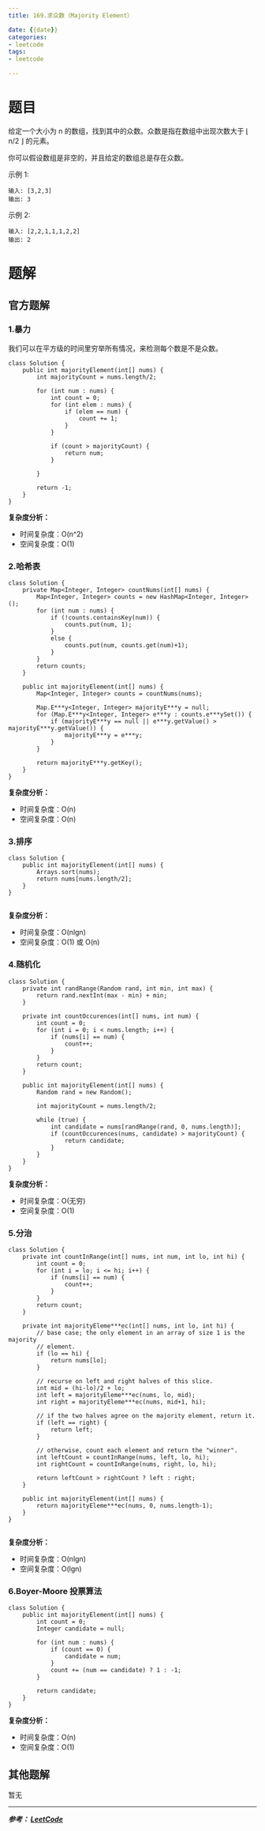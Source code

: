 ```yaml
---
title: 169.求众数（Majority Element）

date: {{date}}
categories:
- leetcode
tags:
- leetcode

---
```

# 题目
给定一个大小为 n 的数组，找到其中的众数。众数是指在数组中出现次数大于 ⌊ n/2 ⌋ 的元素。

你可以假设数组是非空的，并且给定的数组总是存在众数。

示例 1:
```
输入: [3,2,3]
输出: 3
```
示例 2:
```
输入: [2,2,1,1,1,2,2]
输出: 2
```

# 题解

## 官方题解
### 1.暴力
我们可以在平方级的时间里穷举所有情况，来检测每个数是不是众数。
```
class Solution {
    public int majorityElement(int[] nums) {
        int majorityCount = nums.length/2;

        for (int num : nums) {
            int count = 0;
            for (int elem : nums) {
                if (elem == num) {
                    count += 1;
                }
            }

            if (count > majorityCount) {
                return num;
            }

        }

        return -1;
    }
}

```
**复杂度分析：**
- 时间复杂度：O(n^2)
- 空间复杂度：O(1)


### 2.哈希表
```
class Solution {
    private Map<Integer, Integer> countNums(int[] nums) {
        Map<Integer, Integer> counts = new HashMap<Integer, Integer>();
        for (int num : nums) {
            if (!counts.containsKey(num)) {
                counts.put(num, 1);
            }
            else {
                counts.put(num, counts.get(num)+1);
            }
        }
        return counts;
    }

    public int majorityElement(int[] nums) {
        Map<Integer, Integer> counts = countNums(nums);

        Map.E***y<Integer, Integer> majorityE***y = null;
        for (Map.E***y<Integer, Integer> e***y : counts.e***ySet()) {
            if (majorityE***y == null || e***y.getValue() > majorityE***y.getValue()) {
                majorityE***y = e***y;
            }
        }

        return majorityE***y.getKey();
    }
}

```
**复杂度分析：**
- 时间复杂度：O(n)
- 空间复杂度：O(n)


### 3.排序
```
class Solution {
    public int majorityElement(int[] nums) {
        Arrays.sort(nums);
        return nums[nums.length/2];
    }
}


```
**复杂度分析：**
- 时间复杂度：O(nlgn)
- 空间复杂度：O(1) 或 O(n)

### 4.随机化
```
class Solution {
    private int randRange(Random rand, int min, int max) {
        return rand.nextInt(max - min) + min;
    }

    private int countOccurences(int[] nums, int num) {
        int count = 0;
        for (int i = 0; i < nums.length; i++) {
            if (nums[i] == num) {
                count++;
            }
        }
        return count;
    }

    public int majorityElement(int[] nums) {
        Random rand = new Random();

        int majorityCount = nums.length/2;

        while (true) {
            int candidate = nums[randRange(rand, 0, nums.length)];
            if (countOccurences(nums, candidate) > majorityCount) {
                return candidate;
            }
        }
    }
}

```
**复杂度分析：**
- 时间复杂度：O(无穷)
- 空间复杂度：O(1)

### 5.分治
```
class Solution {
    private int countInRange(int[] nums, int num, int lo, int hi) {
        int count = 0;
        for (int i = lo; i <= hi; i++) {
            if (nums[i] == num) {
                count++;
            }
        }
        return count;
    }

    private int majorityEleme***ec(int[] nums, int lo, int hi) {
        // base case; the only element in an array of size 1 is the majority
        // element.
        if (lo == hi) {
            return nums[lo];
        }

        // recurse on left and right halves of this slice.
        int mid = (hi-lo)/2 + lo;
        int left = majorityEleme***ec(nums, lo, mid);
        int right = majorityEleme***ec(nums, mid+1, hi);

        // if the two halves agree on the majority element, return it.
        if (left == right) {
            return left;
        }

        // otherwise, count each element and return the "winner".
        int leftCount = countInRange(nums, left, lo, hi);
        int rightCount = countInRange(nums, right, lo, hi);

        return leftCount > rightCount ? left : right;
    }

    public int majorityElement(int[] nums) {
        return majorityEleme***ec(nums, 0, nums.length-1);
    }
}


```
**复杂度分析：**
- 时间复杂度：O(nlgn)
- 空间复杂度：O(lgn)

### 6.Boyer-Moore 投票算法
```
class Solution {
    public int majorityElement(int[] nums) {
        int count = 0;
        Integer candidate = null;

        for (int num : nums) {
            if (count == 0) {
                candidate = num;
            }
            count += (num == candidate) ? 1 : -1;
        }

        return candidate;
    }
}

```
**复杂度分析：**
- 时间复杂度：O(n)
- 空间复杂度：O(1)

## 其他题解
暂无

---
***参考：
[LeetCode](https://leetcode-cn.com/problems/majority-element/solution/qiu-zhong-shu-by-leetcode-2/)***

